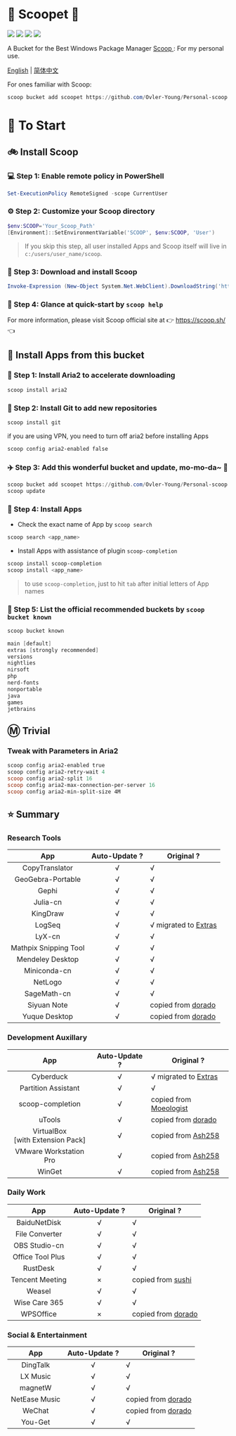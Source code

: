 <body>
    <div align="left">
        <h1 align="left">🍨 Scoopet 🍨</h1>
        <p>
            <a>
                <img
                    src="https://img.shields.io/github/workflow/status/Ovler-Young/Personal-scoop/Excavator.svg"
                />
            </a>
            <a>
                <img
                    src="https://img.shields.io/github/languages/code-size/Ovler-Young/Personal-scoop.svg"
                />
            </a>
            <a>
                <img
                    src="https://img.shields.io/github/repo-size/Ovler-Young/Personal-scoop.svg"
                />
            </a>
            <a>
                <img
                    src="https://img.shields.io/github/license/Ovler-Young/Personal-scoop"
                />
            </a>
        </p>
    </div>
    <p></p>
    <div>
        <p>
            A Bucket for the Best Windows Package Manager
            <a href="https://github.com/ScoopInstaller/Scoop"> Scoop </a>:
            For my personal use.
        </p>
        <p align="left">
            <a href="README.md">English</a> |
            <a href="README_CN.md">简体中文</a>
        </p>
    </div>
</body>

For ones familiar with Scoop:

```powershell
scoop bucket add scoopet https://github.com/Ovler-Young/Personal-scoop
```

# :running: To Start

## :bike: Install Scoop

### :computer: Step 1: Enable remote policy in PowerShell

```powershell
Set-ExecutionPolicy RemoteSigned -scope CurrentUser
```

### :gear: Step 2: Customize your Scoop directory

```powershell
$env:SCOOP='Your_Scoop_Path'
[Environment]::SetEnvironmentVariable('SCOOP', $env:SCOOP, 'User')
```

> If you skip this step, all user installed Apps and Scoop itself will live in `c:/users/user_name/scoop`.

### :hammer: Step 3: Download and install Scoop

```powershell
Invoke-Expression (New-Object System.Net.WebClient).DownloadString('https://get.scoop.sh')
```

### :book: Step 4: Glance at quick-start by `scoop help`

For more information, please visit Scoop official site at 👉 https://scoop.sh/ 👈

## :car: Install Apps from this bucket

### :train: Step 1: Install Aria2 to accelerate downloading

```powershell
scoop install aria2
```

### :ticket: Step 2: Install Git to add new repositories

```powershell
scoop install git
```

if you are using VPN, you need to turn off aria2 before installing Apps

```powershell
scoop config aria2-enabled false
```

### :airplane: Step 3: Add this wonderful bucket and update, mo-mo-da~ :kiss:

```powershell
scoop bucket add scoopet https://github.com/Ovler-Young/Personal-scoop
scoop update
```

### :rocket: Step 4: Install Apps

- Check the exact name of App by `scoop search`

```powershell
scoop search <app_name>
```

- Install Apps with assistance of plugin `scoop-completion`

```powershell
scoop install scoop-completion
scoop install <app_name>
```

> to use `scoop-completion`, just to hit `tab` after initial letters of App names

### :100: Step 5: List the official recommended buckets by `scoop bucket known`

```powershell
scoop bucket known

main [default]
extras [strongly recommended]
versions
nightlies
nirsoft
php
nerd-fonts
nonportable
java
games
jetbrains
```

## :m: Trivial

### Tweak with Parameters in Aria2

```powershell
scoop config aria2-enabled true
scoop config aria2-retry-wait 4
scoop config aria2-split 16
scoop config aria2-max-connection-per-server 16
scoop config aria2-min-split-size 4M
```

## :star: Summary

### Research Tools

|          App          | Auto-Update ? | Original ?                                                          |
| :-------------------: | :-----------: | ------------------------------------------------------------------- |
|    CopyTranslator     |       √       | √                                                                   |
|   GeoGebra-Portable   |       √       | √                                                                   |
|         Gephi         |       √       | √                                                                   |
|       Julia-cn        |       √       | √                                                                   |
|       KingDraw        |       √       | √                                                                   |
|        LogSeq         |       √       | √ migrated to [Extras](https://github.com/lukesampson/scoop-extras) |
|        LyX-cn         |       √       | √                                                                   |
| Mathpix Snipping Tool |       √       | √                                                                   |
|   Mendeley Desktop    |       √       | √                                                                   |
|     Miniconda-cn      |       √       | √                                                                   |
|        NetLogo        |       √       | √                                                                   |
|      SageMath-cn      |       √       | √                                                                   |
|      Siyuan Note      |       √       | copied from [dorado](https://github.com/chawyehsu/dorado)           |
|     Yuque Desktop     |       √       | copied from [dorado](https://github.com/chawyehsu/dorado)           |

### Development Auxillary

|                  App                  | Auto-Update ? | Original ?                                                               |
| :-----------------------------------: | :-----------: | ------------------------------------------------------------------------ |
|               Cyberduck               |       √       | √ migrated to [Extras](https://github.com/lukesampson/scoop-extras)      |
|          Partition Assistant          |       √       | √                                                                        |
|           scoop-completion            |       √       | copied from [Moeologist](https://github.com/Moeologist/scoop-completion) |
|                uTools                 |       √       | copied from [dorado](https://github.com/chawyehsu/dorado)                |
| VirtualBox <br> [with Extension Pack] |       √       | copied from [Ash258](https://github.com/Ash258/Scoop-Ash258)             |
|        VMware Workstation Pro         |       √       | copied from [Ash258](https://github.com/Ash258/Scoop-Ash258)             |
|                WinGet                 |       √       | copied from [Ash258](https://github.com/Ash258/Scoop-Ash258)             |

### Daily Work

|       App        | Auto-Update ? | Original ?                                                |
| :--------------: | :-----------: | --------------------------------------------------------- |
|   BaiduNetDisk   |       √       | √                                                         |
|  File Converter  |       √       | √                                                         |
|  OBS Studio-cn   |       √       | √                                                         |
| Office Tool Plus |       √       | √                                                         |
|     RustDesk     |       √       | √                                                         |
| Tencent Meeting  |       ×       | copied from [sushi](https://github.com/kidonng/sushi/)    |
|      Weasel      |       √       | √                                                         |
|  Wise Care 365   |       √       | √                                                         |
|    WPSOffice     |       ×       | copied from [dorado](https://github.com/chawyehsu/dorado) |

### Social & Entertainment

|      App      | Auto-Update ? | Original ?                                                |
| :-----------: | :-----------: | --------------------------------------------------------- |
|   DingTalk    |       √       | √                                                         |
|   LX Music    |       √       | √                                                         |
|    magnetW    |       √       | √                                                         |
| NetEase Music |       √       | copied from [dorado](https://github.com/chawyehsu/dorado) |
|    WeChat     |       √       | copied from [dorado](https://github.com/chawyehsu/dorado) |
|    You-Get    |       √       | √                                                         |
